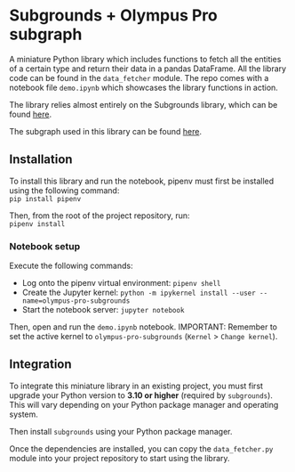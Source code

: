 # Subgrounds + Olympus Pro subgraph
A miniature Python library which includes functions to fetch all the entities of a certain type and return their data in a pandas DataFrame. All the library code can be found in the `data_fetcher` module. The repo comes with a notebook file `demo.ipynb` which showcases the library functions in action.

The library relies almost entirely on the Subgrounds library, which can be found [here](https://github.com/Protean-Labs/subgrounds).

The subgraph used in this library can be found [here](https://github.com/0xPlaygrounds/olympus-pro-subgraph).

## Installation
To install this library and run the notebook, pipenv must first be installed using the following command:<br>`pip install pipenv`

Then, from the root of the project repository, run:<br>`pipenv install`

### Notebook setup
Execute the following commands:
- Log onto the pipenv virtual environment: `pipenv shell`
- Create the Jupyter kernel: `python -m ipykernel install --user --name=olympus-pro-subgrounds`
- Start the notebook server: `jupyter notebook`

Then, open and run the `demo.ipynb` notebook. IMPORTANT: Remember to set the active kernel to `olympus-pro-subgrounds` (`Kernel` > `Change kernel`).

## Integration
To integrate this miniature library in an existing project, you must first upgrade your Python version to **3.10 or higher** (required by `subgrounds`). This will vary depending on your Python package manager and operating system. 

Then install `subgrounds` using your Python package manager.

Once the dependencies are installed, you can copy the `data_fetcher.py` module into your project repository to start using the library.
